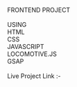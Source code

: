 FRONTEND PROJECT<br>
<br>
USING<br>
HTML<br>
CSS<br>
JAVASCRIPT<br>
LOCOMOTIVE.JS<br>
GSAP<br>
<br>
Live Project Link :-
